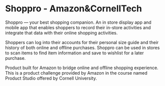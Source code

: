 # Shoppro - Amazon&CornellTech
Shoppro — your best shopping companion. 
An in store display app and mobile app that enables shoppers to record their in-store activities and integrate that data with their online shopping activities. 

Shoppers can log into their accounts for their personal size guide and their history of both online and offline purchases. Shoppro can be used in stores to scan items to find item information and save to wishlist for a later purchase.

Product built for Amazon to bridge online and offline shopping experience. This is a product challenge provided by Amazon in the course named Product Studio offered by Cornell University.   
